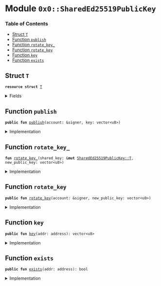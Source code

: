 
<a name="0x0_SharedEd25519PublicKey"></a>

# Module `0x0::SharedEd25519PublicKey`

### Table of Contents

-  [Struct `T`](#0x0_SharedEd25519PublicKey_T)
-  [Function `publish`](#0x0_SharedEd25519PublicKey_publish)
-  [Function `rotate_key_`](#0x0_SharedEd25519PublicKey_rotate_key_)
-  [Function `rotate_key`](#0x0_SharedEd25519PublicKey_rotate_key)
-  [Function `key`](#0x0_SharedEd25519PublicKey_key)
-  [Function `exists`](#0x0_SharedEd25519PublicKey_exists)



<a name="0x0_SharedEd25519PublicKey_T"></a>

## Struct `T`



<pre><code><b>resource</b> <b>struct</b> <a href="#0x0_SharedEd25519PublicKey_T">T</a>
</code></pre>



<details>
<summary>Fields</summary>


<dl>
<dt>

<code>key: vector&lt;u8&gt;</code>
</dt>
<dd>

</dd>
<dt>

<code>rotation_cap: <a href="LibraAccount.md#0x0_LibraAccount_KeyRotationCapability">LibraAccount::KeyRotationCapability</a></code>
</dt>
<dd>

</dd>
</dl>


</details>

<a name="0x0_SharedEd25519PublicKey_publish"></a>

## Function `publish`



<pre><code><b>public</b> <b>fun</b> <a href="#0x0_SharedEd25519PublicKey_publish">publish</a>(account: &signer, key: vector&lt;u8&gt;)
</code></pre>



<details>
<summary>Implementation</summary>


<pre><code><b>public</b> <b>fun</b> <a href="#0x0_SharedEd25519PublicKey_publish">publish</a>(account: &signer, key: vector&lt;u8&gt;) {
    <b>let</b> t = <a href="#0x0_SharedEd25519PublicKey_T">T</a> {
        key: x"",
        rotation_cap: <a href="LibraAccount.md#0x0_LibraAccount_extract_key_rotation_capability">LibraAccount::extract_key_rotation_capability</a>(account)
    };
    <a href="#0x0_SharedEd25519PublicKey_rotate_key_">rotate_key_</a>(&<b>mut</b> t, key);
    move_to(account, t);
}
</code></pre>



</details>

<a name="0x0_SharedEd25519PublicKey_rotate_key_"></a>

## Function `rotate_key_`



<pre><code><b>fun</b> <a href="#0x0_SharedEd25519PublicKey_rotate_key_">rotate_key_</a>(shared_key: &<b>mut</b> <a href="#0x0_SharedEd25519PublicKey_T">SharedEd25519PublicKey::T</a>, new_public_key: vector&lt;u8&gt;)
</code></pre>



<details>
<summary>Implementation</summary>


<pre><code><b>fun</b> <a href="#0x0_SharedEd25519PublicKey_rotate_key_">rotate_key_</a>(shared_key: &<b>mut</b> <a href="#0x0_SharedEd25519PublicKey_T">T</a>, new_public_key: vector&lt;u8&gt;) {
    // Cryptographic check of <b>public</b> key validity
    Transaction::assert(
        <a href="Signature.md#0x0_Signature_ed25519_validate_pubkey">Signature::ed25519_validate_pubkey</a>(<b>copy</b> new_public_key),
        9003, // TODO: proper error code
    );
    <a href="LibraAccount.md#0x0_LibraAccount_rotate_authentication_key_with_capability">LibraAccount::rotate_authentication_key_with_capability</a>(
        &shared_key.rotation_cap,
        <a href="Authenticator.md#0x0_Authenticator_ed25519_authentication_key">Authenticator::ed25519_authentication_key</a>(<b>copy</b> new_public_key)
    );
    shared_key.key = new_public_key;
}
</code></pre>



</details>

<a name="0x0_SharedEd25519PublicKey_rotate_key"></a>

## Function `rotate_key`



<pre><code><b>public</b> <b>fun</b> <a href="#0x0_SharedEd25519PublicKey_rotate_key">rotate_key</a>(account: &signer, new_public_key: vector&lt;u8&gt;)
</code></pre>



<details>
<summary>Implementation</summary>


<pre><code><b>public</b> <b>fun</b> <a href="#0x0_SharedEd25519PublicKey_rotate_key">rotate_key</a>(account: &signer, new_public_key: vector&lt;u8&gt;) <b>acquires</b> <a href="#0x0_SharedEd25519PublicKey_T">T</a> {
    <a href="#0x0_SharedEd25519PublicKey_rotate_key_">rotate_key_</a>(borrow_global_mut&lt;<a href="#0x0_SharedEd25519PublicKey_T">T</a>&gt;(<a href="Signer.md#0x0_Signer_address_of">Signer::address_of</a>(account)), new_public_key);
}
</code></pre>



</details>

<a name="0x0_SharedEd25519PublicKey_key"></a>

## Function `key`



<pre><code><b>public</b> <b>fun</b> <a href="#0x0_SharedEd25519PublicKey_key">key</a>(addr: address): vector&lt;u8&gt;
</code></pre>



<details>
<summary>Implementation</summary>


<pre><code><b>public</b> <b>fun</b> <a href="#0x0_SharedEd25519PublicKey_key">key</a>(addr: address): vector&lt;u8&gt; <b>acquires</b> <a href="#0x0_SharedEd25519PublicKey_T">T</a> {
    *&borrow_global&lt;<a href="#0x0_SharedEd25519PublicKey_T">T</a>&gt;(addr).key
}
</code></pre>



</details>

<a name="0x0_SharedEd25519PublicKey_exists"></a>

## Function `exists`



<pre><code><b>public</b> <b>fun</b> <a href="#0x0_SharedEd25519PublicKey_exists">exists</a>(addr: address): bool
</code></pre>



<details>
<summary>Implementation</summary>


<pre><code><b>public</b> <b>fun</b> <a href="#0x0_SharedEd25519PublicKey_exists">exists</a>(addr: address): bool {
    ::<a href="#0x0_SharedEd25519PublicKey_exists">exists</a>&lt;<a href="#0x0_SharedEd25519PublicKey_T">T</a>&gt;(addr)
}
</code></pre>



</details>
